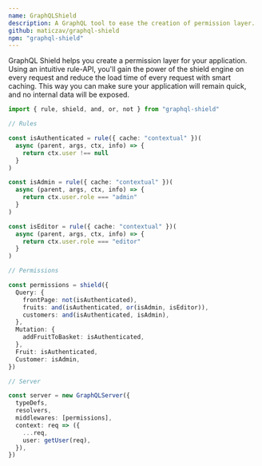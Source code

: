 ```yaml
---
name: GraphQLShield
description: A GraphQL tool to ease the creation of permission layer.
github: maticzav/graphql-shield
npm: "graphql-shield"
---
```


GraphQL Shield helps you create a permission layer for your application. Using an intuitive rule-API, you'll gain the power of the shield engine on every request and reduce the load time of every request with smart caching. This way you can make sure your application will remain quick, and no internal data will be exposed.

```ts
import { rule, shield, and, or, not } from "graphql-shield"

// Rules

const isAuthenticated = rule({ cache: "contextual" })(
  async (parent, args, ctx, info) => {
    return ctx.user !== null
  }
)

const isAdmin = rule({ cache: "contextual" })(
  async (parent, args, ctx, info) => {
    return ctx.user.role === "admin"
  }
)

const isEditor = rule({ cache: "contextual" })(
  async (parent, args, ctx, info) => {
    return ctx.user.role === "editor"
  }
)

// Permissions

const permissions = shield({
  Query: {
    frontPage: not(isAuthenticated),
    fruits: and(isAuthenticated, or(isAdmin, isEditor)),
    customers: and(isAuthenticated, isAdmin),
  },
  Mutation: {
    addFruitToBasket: isAuthenticated,
  },
  Fruit: isAuthenticated,
  Customer: isAdmin,
})

// Server

const server = new GraphQLServer({
  typeDefs,
  resolvers,
  middlewares: [permissions],
  context: req => ({
    ...req,
    user: getUser(req),
  }),
})
```
